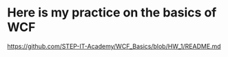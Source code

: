 # Here is my practice on the basics of WCF
https://github.com/STEP-IT-Academy/WCF_Basics/blob/HW_1/README.md
